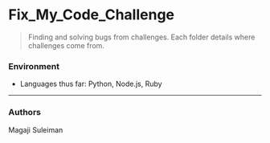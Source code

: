 # Fix_My_Code_Challenge

> Finding and solving bugs from challenges. Each folder details where challenges come from.

### Environment
* Languages thus far: Python, Node.js, Ruby
---
### Authors
Magaji Suleiman
